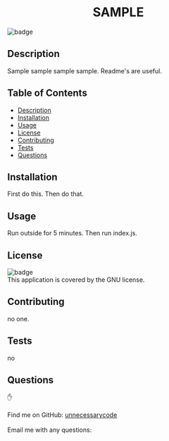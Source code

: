
<h1 align="center">SAMPLE </h1>
  
![badge](https://img.shields.io/badge/license-GNU-brightgreen)<br />

## Description
Sample sample sample sample.  Readme's are useful.

## Table of Contents
- [Description](#description)
- [Installation](#installation)
- [Usage](#usage)
- [License](#license)
- [Contributing](#contributing)
- [Tests](#tests)
- [Questions](#questions)

## Installation
First do this.  Then do that.

## Usage
Run outside for 5 minutes.  Then run index.js.

## License
![badge](https://img.shields.io/badge/license-GNU-brightgreen)
<br />
This application is covered by the GNU license. 

## Contributing
no one.

## Tests
no

## Questions
✋ <br />
<br />
Find me on GitHub: [unnecessarycode](https://github.com/unnecessarycode)<br />
<br />
Email me with any questions: <br /><br />

    